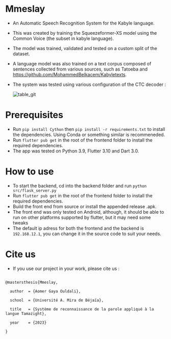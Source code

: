 # Mmeslay
* An Automatic Speech Recognition System for the Kabyle language.
* This was created by training the Squeezeformer-XS model using the Common Voice (the subset in kabyle language).
* The model was trained, validated and tested on a custom split of the dataset.
* A language model was also trained on a text corpus composed of sentences collected from various sources, such as Tatoeba and https://github.com/MohammedBelkacem/Kabyletexts.
* The system was tested using various configuration of the CTC decoder :
  
  ![table_git](https://github.com/G1ya777/Mmeslay/assets/116036106/c2723de3-6ee3-4ffb-a164-3fd489eef2e4)



# Prerequisites
* Run
`pip install Cython` then `pip install -r requirements.txt`
to install the dependencies. Using Conda or something similar is recommeneded.
* Run `flutter pub get` in the root of the frontend folder to install the required dependencies.
* The app was tested on Python 3.9, Flutter 3.10 and Dart 3.0.

# How to use
* To start the backend, cd into the backend folder and run `python src/flask_server.py`
* Run `flutter pub get` in the root of the frontend folder to install the required dependencies.
* Build the front end from source or install the appended release .apk.
* The front end was only tested on Android, although, it should be able to run on other platforms supported by flutter, but it may need some tweaks
* The default ip adress for both the frontend and the backend is `192.168.12.1`, you can change it in the source code to suit your needs.

# Cite us
* If you use our project in your work, please cite us :
<pre>
<code>
@mastersthesis{Mmeslay,<br>
  author  = {Aomer Gaya Ouldali},<br>
  school  = {Université A. Mira de Béjaïa},<br>
  title   = {Système de reconnaissance de la parole appliqué à la langue Tamazight},<br>
  year    = {2023}<br>
}
</code>
</pre>
